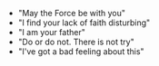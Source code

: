 - "May the Force be with you"
- "I find your lack of faith disturbing"
- "I am your father"
- "Do or do not. There is not try"
- "I've got a bad feeling about this"
